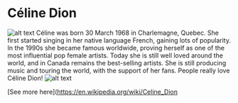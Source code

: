 # Céline Dion
![alt text](https://upload.wikimedia.org/wikipedia/commons/4/42/Celine_Dion_Concert_Singing_Taking_Chances_2008.jpg "Céline Dion")
Céline was born 30 March 1968 in Charlemagne, Quebec. She first started singing in her native language French, gaining lots of popularity. In the 1990s she became famous worldwide, proving herself as one of the most influential pop female artists.
Today she is still well loved around the world, and in Canada remains the best-selling artists. She is still producing music and touring the world, with the support of her fans.
People really love Céline Dion!
![alt text](https://images.app.goo.gl/KMT3YAjJcQTEhysv5)

[See more here](https://en.wikipedia.org/wiki/Celine_Dion 


